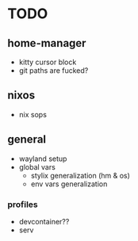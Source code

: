# TODO

## home-manager

- kitty cursor block
- git paths are fucked?

## nixos

- nix sops

## general

- wayland setup
- global vars
    - stylix generalization (hm & os)
    - env vars generalization

### profiles

- devcontainer??
- serv
